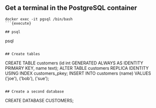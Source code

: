 ## Get a terminal in the PostgreSQL container
```
docker exec -it pgsql /bin/bash
```{execute}

## psql

```
psql
```{execute}

## Create tables

```
CREATE TABLE customers (id int GENERATED ALWAYS AS IDENTITY PRIMARY KEY, name text);
ALTER TABLE customers REPLICA IDENTITY USING INDEX customers_pkey;
INSERT INTO customers (name) VALUES ('joe'), ('bob'), ('sue');
```{execute}

## Create a second database
```
CREATE DATABASE CUSTOMERS;
```{execute}
